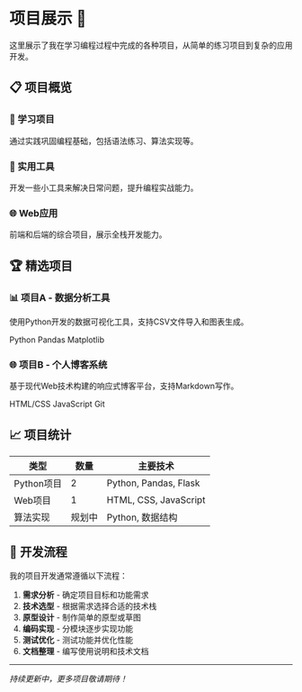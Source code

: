 # 项目展示 🚀

这里展示了我在学习编程过程中完成的各种项目，从简单的练习项目到复杂的应用开发。

## 📋 项目概览

### 🎯 学习项目
通过实践巩固编程基础，包括语法练习、算法实现等。

### 🔧 实用工具
开发一些小工具来解决日常问题，提升编程实战能力。

### 🌐 Web应用
前端和后端的综合项目，展示全栈开发能力。

## 🏆 精选项目

<div class="project-grid">
  <div class="project-card">
    <h3>📊 项目A - 数据分析工具</h3>
    <p>使用Python开发的数据可视化工具，支持CSV文件导入和图表生成。</p>
    <div class="tech-tags">
      <span class="tag">Python</span>
      <span class="tag">Pandas</span>
      <span class="tag">Matplotlib</span>
    </div>
  </div>
  
  <div class="project-card">
    <h3>🌐 项目B - 个人博客系统</h3>
    <p>基于现代Web技术构建的响应式博客平台，支持Markdown写作。</p>
    <div class="tech-tags">
      <span class="tag">HTML/CSS</span>
      <span class="tag">JavaScript</span>
      <span class="tag">Git</span>
    </div>
  </div>
</div>

## 📈 项目统计

| 类型 | 数量 | 主要技术 |
|------|------|----------|
| Python项目 | 2 | Python, Pandas, Flask |
| Web项目 | 1 | HTML, CSS, JavaScript |
| 算法实现 | 规划中 | Python, 数据结构 |

## 🔄 开发流程

我的项目开发通常遵循以下流程：

1. **需求分析** - 确定项目目标和功能需求
2. **技术选型** - 根据需求选择合适的技术栈
3. **原型设计** - 制作简单的原型或草图
4. **编码实现** - 分模块逐步实现功能
5. **测试优化** - 测试功能并优化性能
6. **文档整理** - 编写使用说明和技术文档

---

*持续更新中，更多项目敬请期待！*
